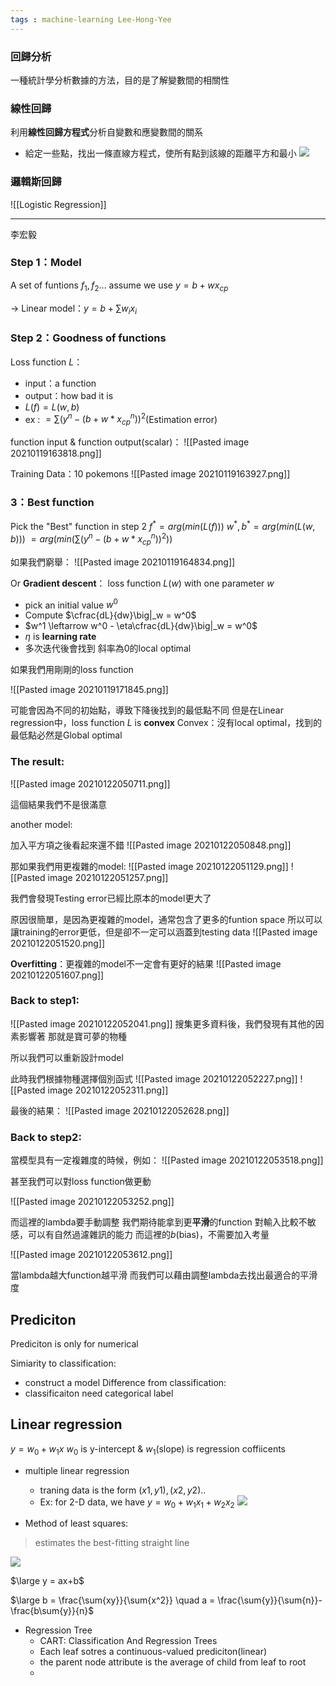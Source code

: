 ```yaml
---
tags : machine-learning Lee-Hong-Yee
---
```


### 回歸分析
一種統計學分析數據的方法，目的是了解變數間的相關性

### 線性回歸
利用**線性回歸方程式**分析自變數和應變數間的關系
* 給定一些點，找出一條直線方程式，使所有點到該線的距離平方和最小
![](https://i.imgur.com/kNALXUB.png)

### 邏輯斯回歸
![[Logistic Regression]]

---
李宏毅

### Step 1：Model
A set of funtions $f_1, f_2...$
assume we use $y = b + wx_{cp}$

-> Linear model：$y = b+ \sum{w_ix_i}$

### Step 2：Goodness of functions
Loss function $L$：
* input：a function
* output：how bad it is
* $L(f)=L(w,b)$
* ex : $= \sum{(y^n - (b + w* x ^n_{cp}))^2}$(Estimation error)

function input & function output(scalar)：
![[Pasted image 20210119163818.png]]

Training Data：10 pokemons
![[Pasted image 20210119163927.png]]

###  3：Best function
Pick the "Best" function in step 2
$f^* = arg(min(L(f)))$
$w^*, b^* = arg(min(L(w,b)))$
$= arg(min(\sum{(y^n-(b+w*x^n_{cp}))^2}))$

如果我們窮舉：
![[Pasted image 20210119164834.png]]

Or **Gradient descent**：
loss function $L(w)$ with one parameter $w$
* pick an initial value $w^0$
* Compute $\cfrac{dL}{dw}\big|_w = w^0$
* $w^1 \leftarrow w^0 - \eta\cfrac{dL}{dw}\big|_w = w^0$
* $\eta$ is **learning rate**
* 多次迭代後會找到 斜率為0的local optimal

如果我們用剛剛的loss function

![[Pasted image 20210119171845.png]]

可能會因為不同的初始點，導致下降後找到的最低點不同
但是在Linear regression中，loss function $L$ is **convex**
Convex：沒有local optimal，找到的最低點必然是Global optimal
 
 ### The result:
 
 ![[Pasted image 20210122050711.png]]
 
 這個結果我們不是很滿意
 
 another model:
 
 加入平方項之後看起來還不錯
 ![[Pasted image 20210122050848.png]]
 
 那如果我們用更複雜的model:
 ![[Pasted image 20210122051129.png]]
 ![[Pasted image 20210122051257.png]]
 
 我們會發現Testing error已經比原本的model更大了
 
 原因很簡單，是因為更複雜的model，通常包含了更多的funtion space
 所以可以讓training的error更低，但是卻不一定可以涵蓋到testing data
 ![[Pasted image 20210122051520.png]]
 
 **Overfitting**：更複雜的model不一定會有更好的結果 
 ![[Pasted image 20210122051607.png]]
 
### Back to step1:
![[Pasted image 20210122052041.png]]
搜集更多資料後，我們發現有其他的因素影響著
那就是寶可夢的物種

所以我們可以重新設計model

此時我們根據物種選擇個別函式
![[Pasted image 20210122052227.png]]
![[Pasted image 20210122052311.png]]

最後的結果：
![[Pasted image 20210122052628.png]]

### Back to step2:
當模型具有一定複雜度的時候，例如：
![[Pasted image 20210122053518.png]]

甚至我們可以對loss function做更動

![[Pasted image 20210122053252.png]]

而這裡的lambda要手動調整
我們期待能拿到更**平滑**的function
對輸入比較不敏感，可以有自然過濾雜訊的能力
而這裡的$b$(bias)，不需要加入考量

![[Pasted image 20210122053612.png]]

當lambda越大function越平滑
而我們可以藉由調整lambda去找出最適合的平滑度

## Prediciton
Prediciton is only for numerical

Simiarity to classification:
* construct a model
Difference from classification:
* classificaiton need categorical label

## Linear regression
$y = w_0 + w_1x$
$w_0$ is y-intercept & $w_1$(slope) is regression coffiicents

* multiple linear regression
	* traning data is the form $(x1,y1),(x2,y2)..$
	* Ex: for 2-D data, we have $y = w_0 + w_1x_1 + w_2x_2$
![](https://i.imgur.com/qpmTizr.png)


* Method of least squares:
> estimates the best-fitting straight line

![](https://i.imgur.com/cVz1LAL.png)

$\large y = ax+b$ 

$\large b = \frac{\sum{xy}}{\sum{x^2}} \quad  a = \frac{\sum{y}}{\sum{n}}-\frac{b\sum{y}}{n}$

* Regression Tree
	* CART: Classification And Regression Trees
	* Each leaf sotres a continuous-valued prediciton(linear)
	* the parent node attribute is the average of child from leaf to root
	* 
